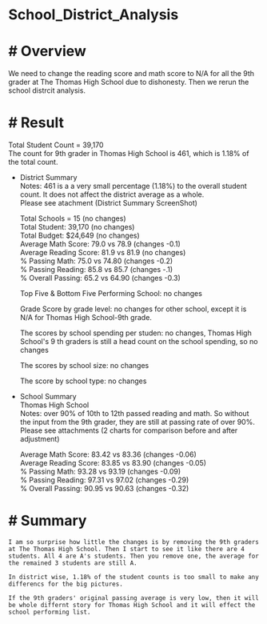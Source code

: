 # School_District_Analysis
# # Overview
We need to change the reading score and math score to N/A for all the 9th grader at The Thomas High School due to dishonesty. Then we rerun the school distrcit analysis.

# # Result
Total Student Count = 39,170  
The count for 9th grader in Thomas High School is 461, which is 1.18% of the total count.  

* District Summary  
    Notes: 461 is a a very small percentage (1.18%) to the overall student count. It does not affect the district average as a whole.  
    Please see atachment (District Summary ScreenShot)
 
    Total Schools = 15 (no changes)  
    Total Student: 39,170 (no changes)  
    Total Budget: $24,649 (no changes)  
    Average Math Score: 79.0 vs 78.9 (changes -0.1)  
    Average Reading Score: 81.9 vs 81.9 (no changes)  
    % Passing Math: 75.0 vs 74.80 (changes -0.2)  
    % Passing Reading: 85.8 vs 85.7 (changes -.1)  
    % Overall Passing: 65.2 vs 64.90 (changes -0.3)  

    Top Five & Bottom Five Performing School: no changes

    Grade Score by grade level: no changes for other school, except it is N/A for Thomas High School-9th grade.

    The scores by school spending per studen: no changes, Thomas High School's 9 th graders is still a head count on the school spending, so no changes

    The scores by school size: no changes

    The score by school type: no changes
  
* School Summary  
    Thomas High School  
    Notes: over 90% of 10th to 12th passed reading and math. So without the input from the 9th grader, they are still at passing rate of over 90%.  
    Please see attachments (2 charts for comparison before and after adjustment)  

    Average Math Score: 83.42 vs 83.36 (changes -0.06)    
    Average Reading Score: 83.85 vs 83.90 (changes -0.05)     
    % Passing Math: 93.28 vs 93.19 (changes -0.09)  
    % Passing Reading: 97.31 vs 97.02 (changes -0.29)   
    % Overall Passing: 90.95 vs 90.63 (changes -0.32)  

# # Summary
    I am so surprise how little the changes is by removing the 9th graders at The Thomas High School. Then I start to see it like there are 4 students. All 4 are A's students. Then you remove one, the average for the remained 3 students are still A.

    In district wise, 1.18% of the student counts is too small to make any differencs for the big pictures.

    If the 9th graders' original passing average is very low, then it will be whole differnt story for Thomas High School and it will effect the school performing list.

